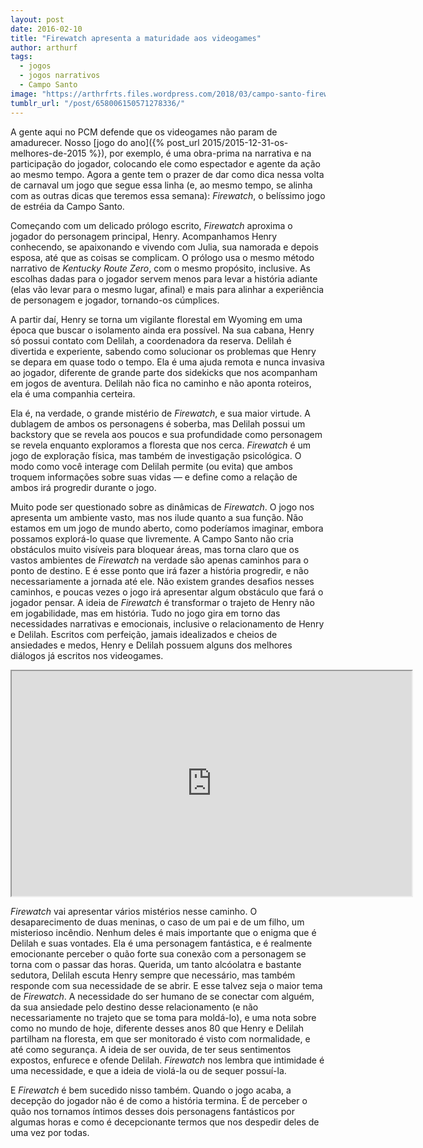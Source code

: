 ```yaml
---
layout: post
date: 2016-02-10
title: "Firewatch apresenta a maturidade aos videogames"
author: arthurf
tags:
  - jogos
  - jogos narrativos
  - Campo Santo
image: "https://arthrfrts.files.wordpress.com/2018/03/campo-santo-firewatch.jpg"
tumblr_url: "/post/658006150571278336/"
---
```


A gente aqui no PCM defende que os videogames não param de amadurecer. Nosso [jogo do ano]({% post_url 2015/2015-12-31-os-melhores-de-2015 %}), por exemplo, é uma obra-prima na narrativa e na participação do jogador, colocando ele como espectador e agente da ação ao mesmo tempo. Agora a gente tem o prazer de dar como dica nessa volta de carnaval um jogo que segue essa linha (e, ao mesmo tempo, se alinha com as outras dicas que teremos essa semana): _Firewatch_, o belíssimo jogo de estréia da Campo Santo.

Começando com um delicado prólogo escrito, _Firewatch_ aproxima o jogador do personagem principal, Henry. Acompanhamos Henry conhecendo, se apaixonando e vivendo com Julia, sua namorada e depois esposa, até que as coisas se complicam. O prólogo usa o mesmo método narrativo de _Kentucky Route Zero_, com o mesmo propósito, inclusive. As escolhas dadas para o jogador servem menos para levar a história adiante (elas vão levar para o mesmo lugar, afinal) e mais para alinhar a experiência de personagem e jogador, tornando-os cúmplices.

A partir daí, Henry se torna um vigilante florestal em Wyoming em uma época que buscar o isolamento ainda era possível. Na sua cabana, Henry só possui contato com Delilah, a coordenadora da reserva. Delilah é divertida e experiente, sabendo como solucionar os problemas que Henry se depara em quase todo o tempo. Ela é uma ajuda remota e nunca invasiva ao jogador, diferente de grande parte dos sidekicks que nos acompanham em jogos de aventura. Delilah não fica no caminho e não aponta roteiros, ela é uma companhia certeira.

Ela é, na verdade, o grande mistério de _Firewatch_, e sua maior virtude. A dublagem de ambos os personagens é soberba, mas Delilah possui um backstory que se revela aos poucos e sua profundidade como personagem se revela enquanto exploramos a floresta que nos cerca. _Firewatch_ é um jogo de exploração física, mas também de investigação psicológica. O modo como você interage com Delilah permite (ou evita) que ambos troquem informações sobre suas vidas — e define como a relação de ambos irá progredir durante o jogo.

Muito pode ser questionado sobre as dinâmicas de _Firewatch_. O jogo nos apresenta um ambiente vasto, mas nos ilude quanto a sua função. Não estamos em um jogo de mundo aberto, como poderíamos imaginar, embora possamos explorá-lo quase que livremente. A Campo Santo não cria obstáculos muito visíveis para bloquear áreas, mas torna claro que os vastos ambientes de _Firewatch_ na verdade são apenas caminhos para o ponto de destino. E é esse ponto que irá fazer a história progredir, e não necessariamente a jornada até ele. Não existem grandes desafios nesses caminhos, e poucas vezes o jogo irá apresentar algum obstáculo que fará o jogador pensar. A ideia de _Firewatch_ é transformar o trajeto de Henry não em jogabilidade, mas em história. Tudo no jogo gira em torno das necessidades narrativas e emocionais, inclusive o relacionamento de Henry e Delilah. Escritos com perfeição, jamais idealizados e cheios de ansiedades e medos, Henry e Delilah possuem alguns dos melhores diálogos já escritos nos videogames.

<iframe width="640" height="360" src="https://www.youtube-nocookie.com/embed/cXWlgP5hZzc"  allow="autoplay; encrypted-media" allowfullscreen></iframe>

_Firewatch_ vai apresentar vários mistérios nesse caminho. O desaparecimento de duas meninas, o caso de um pai e de um filho, um misterioso incêndio. Nenhum deles é mais importante que o enigma que é Delilah e suas vontades. Ela é uma personagem fantástica, e é realmente emocionante perceber o quão forte sua conexão com a personagem se torna com o passar das horas. Querida, um tanto alcóolatra e bastante sedutora, Delilah escuta Henry sempre que necessário, mas também responde com sua necessidade de se abrir. E esse talvez seja o maior tema de _Firewatch_. A necessidade do ser humano de se conectar com alguém, da sua ansiedade pelo destino desse relacionamento (e não necessariamente no trajeto que se toma para moldá-lo), e uma nota sobre como no mundo de hoje, diferente desses anos 80 que Henry e Delilah partilham na floresta, em que ser monitorado é visto com normalidade, e até como segurança. A ideia de ser ouvida, de ter seus sentimentos expostos, enfurece e ofende Delilah. _Firewatch_ nos lembra que intimidade é uma necessidade, e que a ideia de violá-la ou de sequer possuí-la.

E _Firewatch_ é bem sucedido nisso também. Quando o jogo acaba, a decepção do jogador não é de como a história termina. É de perceber o quão nos tornamos íntimos desses dois personagens fantásticos por algumas horas e como é decepcionante termos que nos despedir deles de uma vez por todas.
